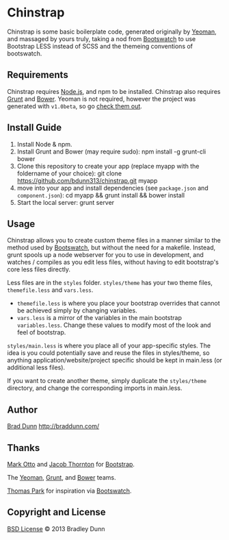 Chinstrap
=========
Chinstrap is some basic boilerplate code, generated originally by [Yeoman](http://yeoman.io), and massaged by yours truly, taking a nod from [Bootswatch](https://github.com/thomaspark/bootswatch/) to use Bootstrap LESS instead of SCSS and the themeing conventions of bootswatch.

Requirements
------------
Chinstrap requires [Node.js](http://nodejs.org/), and npm to be installed. Chinstrap also requires [Grunt](http://gruntjs.com/) and [Bower](http://twitter.github.com/bower). Yeoman is not required, however the project was generated with `v1.0beta`, so go [check them out](http://yeoman.io).

Install Guide
-------------
1. Install Node & npm.
2. Install Grunt and Bower (may require sudo):
    npm install -g grunt-cli bower
3. Clone this repository to create your app (replace myapp with the foldername of your choice):
    git clone https://github.com/bdunn313/chinstrap.git myapp
4. move into your app and install dependencies (see `package.json` and `component.json`):
    cd myapp && grunt install && bower install
5. Start the local server:
    grunt server

Usage
-----
Chinstrap allows you to create custom theme files in a manner similar to the method used by [Bootswatch](https://github.com/thomaspark/bootswatch/), but without the need for a makefile. Instead, grunt spools up a node webserver for you to use in development, and watches / compiles as you edit less files, without having to edit bootstrap's core less files directly.

Less files are in the `styles` folder. `styles/theme` has your two theme files, `themefile.less` and `vars.less`.
- `themefile.less` is where you place your bootstrap overrides that cannot be achieved simply by changing variables.
- `vars.less` is a mirror of the variables in the main bootstrap `variables.less`. Change these values to modify most of the look and feel of bootstrap.

`styles/main.less` is where you place all of your app-specific styles. The idea is you could potentially save and reuse the files in styles/theme, so anything application/website/project specific should be kept in main.less (or additional less files).

If you want to create another theme, simply duplicate the `styles/theme` directory, and change the corresponding imports in main.less.

Author
------
[Brad Dunn](http://github.com/bdunn313)
http://braddunn.com/

Thanks
------
[Mark Otto](http://github.com/markdotto) and [Jacob Thornton](http://github.com/fat) for [Bootstrap](https://github.com/twitter/bootstrap).

The [Yeoman](http://yeoman.io), [Grunt](http://gruntjs.com/), and [Bower](http://twitter.github.com/bower) teams.

[Thomas Park](http://github.com/thomaspark) for inspiration via [Bootswatch](https://github.com/thomaspark/bootswatch/).

Copyright and License
---------------------
[BSD License](http://opensource.org/licenses/bsd-license.php)
&copy; 2013 Bradley Dunn
